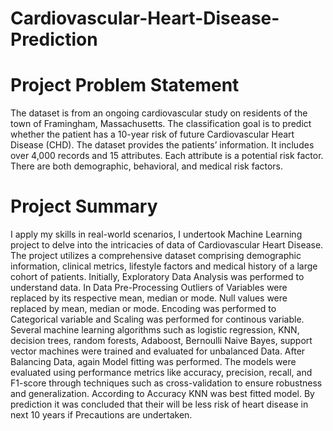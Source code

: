 # Cardiovascular-Heart-Disease-Prediction

# Project Problem Statement

The dataset is from an ongoing cardiovascular study on residents of the town of Framingham, Massachusetts. The classification goal is to predict whether the patient has a 10-year risk of future Cardiovascular Heart Disease (CHD). The dataset provides the patients’ information. It includes over 4,000 records and 15 attributes. Each attribute is a potential risk factor. There are both demographic, behavioral, and medical risk factors.


# Project Summary

I apply my skills in real-world scenarios, I undertook Machine Learning project to delve into the intricacies of data of Cardiovascular Heart Disease. The project utilizes a comprehensive dataset comprising demographic information, clinical metrics, lifestyle factors and medical history of a large cohort of patients. Initially, Exploratory Data Analysis was performed to understand data. In Data Pre-Processing Outliers of Variables were replaced by its respective mean, median or mode. Null values were replaced by mean, median or mode. Encoding was performed to Categorical variable and Scaling was performed for continous variable. Several machine learning algorithms such as logistic regression, KNN, decision trees, random forests, Adaboost, Bernoulli Naive Bayes, support vector machines were trained and evaluated for unbalanced Data. After Balancing Data, again Model fitting was performed. The models were evaluated using performance metrics like accuracy, precision, recall, and F1-score through techniques such as cross-validation to ensure robustness and generalization. According to Accuracy KNN was best fitted model. By prediction it was concluded that their will be less risk of heart disease in next 10 years if Precautions are undertaken.
